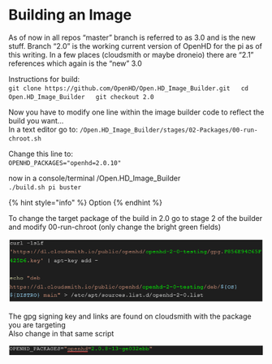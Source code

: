 # Building an Image

As of now in all repos “master” branch is referred to as 3.0 and is the new stuff. Branch “2.0” is the working current version of OpenHD for the pi as of this writing. In a few places \(cloudsmith or maybe droneio\) there are “2.1” references which again is the “new” 3.0   
  
Instructions for build:  
`git clone https://github.com/OpenHD/Open.HD_Image_Builder.git  
cd Open.HD_Image_Builder  
git checkout 2.0`  
  
Now you have to modify one line within the image builder code to reflect the build you want...   
In a text editor go to: `/Open.HD_Image_Builder/stages/02-Packages/00-run-chroot.sh`  
  
Change this line to:  
`OPENHD_PACKAGES="openhd=2.0.10"`  
  
now in a console/terminal /Open.HD\_Image\_Builder  
`./build.sh pi buster`  


{% hint style="info" %}
Option
{% endhint %}

To change the target package of the build in 2.0 go to stage 2 of the builder and modify 00-run-chroot \(only change the bright green fields\)  


![](../.gitbook/assets/grafik%20%281%29.png)

The gpg signing key and links are found on cloudsmith with the package you are targeting  
Also change in that same script

![](../.gitbook/assets/grafik.png)


